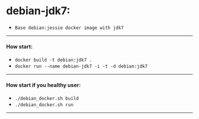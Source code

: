 # debian-jdk7:

* `Base debian:jessie docker image with jdk7`

___

#### How start:

* `docker build -t debian:jdk7 .`
* `docker run --name debian-jdk7 -i -t -d debian:jdk7`

___

#### How start if you healthy user:

* `./debian_docker.sh build`
* `./debian_docker.sh run`

___
